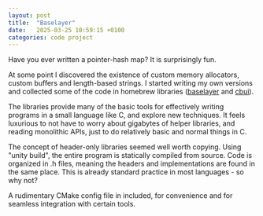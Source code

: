 ```yaml
---
layout: post
title:  "Baselayer"
date:   2025-03-25 10:59:15 +0100
categories: code project
---
```


Have you ever written a pointer-hash map? It is surprisingly fun.

At some point I discovered the existence of custom memory allocators, custom buffers and length-based strings.
I started writing my own versions and collected some of the code in homebrew libraries ([baselayer] and [cbui]).

The libraries provide many of the basic tools for effectively writing programs in a small language like C, and explore new techniques.
It feels luxurious to not have to worry about gigabytes of helper libraries, and reading monolithic APIs, just to do relatively basic 
and normal things in C.

The concept of header-only libraries seemed well worth copying. Using "unity build", the entire program is statically compiled from source.
Code is organized in .h files, meaning the headers and implementations are found in the same place. This is already standard practice in 
most languages - so why not?

A rudimentary CMake config file in included, for convenience and for seamless integration with certain tools.

[baselayer]: https://github.com/climbcat/baselayer
[cbui]: https://github.com/climbcat/cbui
